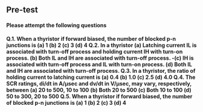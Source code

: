 ## <b> Pre-test
#### Please attempt the following questions

Q.1. When a thyristor if forward biased, the number of blocked p-n junctions is
<b>(a)	1</b>
(b)	2
(c)	3
(d)	4
Q.2. In a thyristor
(a)	Latching current IL is associated with turn-off process and holding current IH with turn-on process.
(b)	Both IL and IH are associated with turn-off process.
<b>-</b>(c)	IH is associated with turn-off process and IL with turn-on process.
(d)	Both IL and IH are associated with turn-off process.
Q.3. In a thyristor, the ratio of holding current to latching current is
(a)	0.4
(b)	1.0
(c)	2.5
(d)	4.0
Q.4. The SCR ratings, di/dt in A/µsec and dv/dt in V/µsec, may vary, respectively, between
(a)	20 to 500, 10 to 100
<b>(b)	Both 20 to 500</b>
(c)	Both 10 to 100
(d)	50 to 300, 20 to 500
Q.5. When a thyristor if forward biased, the number of blocked p-n junctions is
(a)	1
<b>(b)	2</b>
(c)	3
(d)	4
